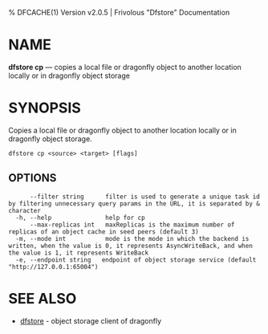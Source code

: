 % DFCACHE(1) Version v2.0.5 | Frivolous "Dfstore" Documentation

# NAME

**dfstore cp** — copies a local file or dragonfly object to another location locally or in dragonfly object storage

# SYNOPSIS

Copies a local file or dragonfly object to another location locally or in dragonfly object storage.

```shell
dfstore cp <source> <target> [flags]
```

## OPTIONS

```shell
      --filter string      filter is used to generate a unique task id by filtering unnecessary query params in the URL, it is separated by & character
  -h, --help               help for cp
      --max-replicas int   maxReplicas is the maximum number of replicas of an object cache in seed peers (default 3)
  -m, --mode int           mode is the mode in which the backend is written, when the value is 0, it represents AsyncWriteBack, and when the value is 1, it represents WriteBack
  -e, --endpoint string   endpoint of object storage service (default "http://127.0.0.1:65004")
```

# SEE ALSO

- [dfstore](dfstore.md) - object storage client of dragonfly
